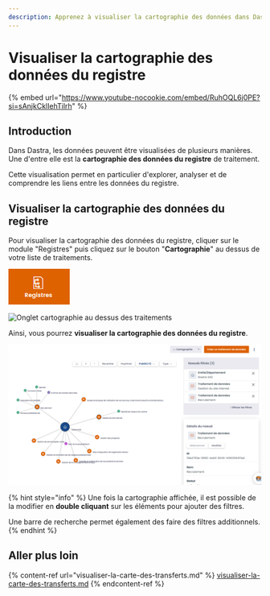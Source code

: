 ```yaml
---
description: Apprenez à visualiser la cartographie des données dans Dastra.
---
```


# Visualiser la cartographie des données du registre

{% embed url="https://www.youtube-nocookie.com/embed/RuhOQL6j0PE?si=sAnjkCklIehTilrh" %}

## Introduction

Dans Dastra, les données peuvent être visualisées de plusieurs manières. Une d'entre elle est la **cartographie des données du registre** de traitement.

Cette visualisation permet en particulier d'explorer, analyser et de comprendre les liens entre les données du registre.

## Visualiser la cartographie des données du registre

Pour visualiser la cartographie des données du registre, cliquer sur le module "Registres" puis  cliquez sur le bouton "**Cartographie**" au dessus de votre liste de traitements.&#x20;



![Module "Registres"](<../../../.gitbook/assets/image (199).png>)

![Onglet cartographie au dessus des traitements](<../../../.gitbook/assets/Capture web\_4-5-2022\_101143\_app.dastra.eu.jpeg>)

Ainsi, vous pourrez **visualiser la cartographie des données du registre**.

![Exemple de cartographie](<../../../.gitbook/assets/image (168).png>)

{% hint style="info" %}
Une fois la cartographie affichée, il est possible de la modifier en **double cliquant** sur les éléments pour ajouter des filtres.

Une barre de recherche permet également des faire des filtres additionnels.
{% endhint %}

## Aller plus loin

{% content-ref url="visualiser-la-carte-des-transferts.md" %}
[visualiser-la-carte-des-transferts.md](visualiser-la-carte-des-transferts.md)
{% endcontent-ref %}
